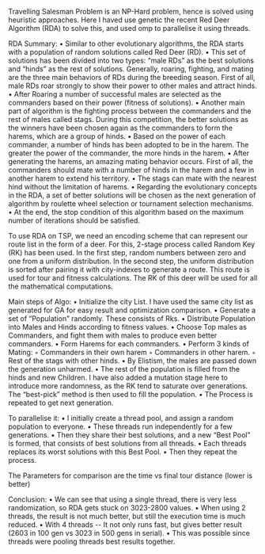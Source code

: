 Travelling Salesman Problem is an NP-Hard problem, hence is solved using heuristic approaches. Here I haved use genetic the recent Red Deer Algorithm (RDA) to solve this, and used omp to parallelise it using threads.

RDA Summary: 
    • Similar to other evolutionary algorithms, the RDA starts with a population of random solutions called Red Deer (RD). 
    • This set of solutions has been divided into two types: “male RDs” as the best solutions and “hinds” as the rest of solutions. Generally, roaring, fighting, and mating are the three main behaviors of RDs during the breeding season. First of all, male RDs roar strongly to show their power to other males and attract hinds. 
    • After Roaring a number of successful males are selected as the commanders based on their power (fitness of solutions). 
    • Another main part of algorithm is the fighting process between the commanders and the rest of males called stags. During this competition, the better solutions as the winners have been chosen again as the commanders to form the harems, which are a group of hinds. 
    • Based on the power of each commander, a number of hinds has been adopted to be in the harem. The greater the power of the commander, the more hinds in the harem. 
    • After generating the harems, an amazing mating behavior occurs. First of all, the commanders should mate with a number of hinds in the harem and a few in another harem to extend his territory. 
    • The stags can mate with the nearest hind without the limitation of harems. 
    • Regarding the evolutionary concepts in the RDA, a set of better solutions will be chosen as the next generation of algorithm by roulette wheel selection or tournament selection mechanisms. 
    • At the end, the stop condition of this algorithm based on the maximum number of iterations should be satisfied.

To use RDA on TSP, we need an encoding scheme that can represent our route list in the form of a deer. For this, 2-stage process called Random Key (RK) has been used. In the first step, random numbers between zero and one from a uniform distribution. In the second step, the uniform distribution is sorted after pairing it with city-indexes to generate a route. This route is used for tour and fitness calculations. The RK of this deer will be used for all the mathematical computations.


Main steps of Algo:
    • Initialize the city List. I have used the same city list as generated for GA for easy result and optimization comparison.
    • Generate a set of “Population” randomly. These consists of Rks.
    • Distribute Population into Males and Hinds according to fitness values.
    • Choose Top males as Commanders, and fight them with males to produce even better commanders.
    • Form Harems for each commanders.
    • Perform 3 kinds of Mating: 
        ◦ Commanders in their own harem
        ◦ Commanders in other harem.
        ◦ Rest of the stags with other hinds.
    • By Elistism, the males are passed down the generation unharmed.
    • The rest of the population is filled from the hinds and new Children. I have also added a mutation stage here to introduce more randomness, as the RK tend to saturate over generations. The “best-pick” method is then used to fill the population.
    • The Process is repeated to get next generation.


To parallelise it:
    • I initially create a thread pool, and assign a random population to everyone.
    • These threads run independently for a few generations.
    • Then they share their best solutions, and a new “Best Pool” is formed, that consists of best solutions from all threads. 
    • Each threads replaces its worst solutions with this Best Pool. 
    • Then they repeat the process.


The Parameters for comparison are the time vs final tour distance (lower is better)

Conclusion:
    • We can see that using a single thread, there is very less randomization, so RDA gets stuck on   3023-2800 values.
    • When using 2 threads, the result is not much better, but still the execution time is much reduced.
    • With 4 threads -- It not only runs fast, but gives better result (2603 in 100 gen vs 3023 in 500 gens in serial).
    • This was possible since threads were pooling threads best results together.